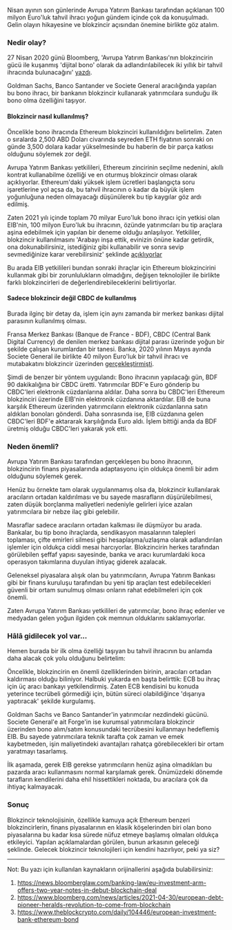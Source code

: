 Nisan ayının son günlerinde Avrupa Yatırım Bankası tarafından açıklanan 100 milyon Euro'luk tahvil ihracı yoğun gündem içinde çok da konuşulmadı. Gelin olayın hikayesine ve blokzincir açısından önemine birlikte göz atalım. 

### Nedir olay?
27 Nisan 2020 günü Bloomberg, 'Avrupa Yatırım Bankası'nın blokzincirin gücü ile kuşanmış 'dijital bono' olarak da adlandırılabilecek iki yıllık bir tahvil ihracında bulunacağını' [yazdı](https://news.bloomberglaw.com/banking-law/eu-investment-arm-offers-two-year-notes-in-debut-blockchain-deal). 

Goldman Sachs, Banco Santander ve Societe General aracılığında yapılan bu bono ihracı, bir bankanın blokzincir kullanarak yatırımcılara sunduğu ilk bono olma özelliğini taşıyor. 

#### Blokzincir nasıl kullanılmış?

Öncelikle bono ihracında Ethereum blokzinciri kullanıldığını belirtelim. Zaten o sıralarda 2,500 ABD Doları civarında seyreden ETH fiyatının sonraki on günde 3,500 dolara kadar yükselmesinde bu haberin de bir parça katkısı olduğunu söylemek zor değil. 

Avrupa Yatırım Bankası yetkilileri, Ethereum zincirinin seçilme nedenini, akıllı kontrat kullanabilme özelliği ve en oturmuş blokzincir olması olarak açıklıyorlar. Ethereum'daki yüksek işlem ücretleri başlangıçta soru işaretlerine yol açsa da, bu tahvil ihracının o kadar da büyük işlem yoğunluğuna neden olmayacağı düşünülerek bu tip kaygılar göz ardı edilmiş. 

Zaten 2021 yılı içinde toplam 70 milyar Euro'luk bono ihracı için yetkisi olan EIB'nin, 100 milyon Euro'luk bu ihracının, özünde yatırımcıları bu tip araçlara aşina edebilmek için yapılan bir deneme olduğu anlaşılıyor. Yetkililer, blokzincir kullanılmasını  'Arabayı inşa ettik, evinizin önüne kadar getirdik, ona dokunabilirsiniz, istediğiniz gibi kullanabilir ve sonra sevip sevmediğinize karar verebilirsiniz' şeklinde [açıklıyorlar](https://www.theblockcrypto.com/daily/104446/european-investment-bank-ethereum-bond)

Bu arada EIB yetkilileri bundan sonraki ihraçlar için Ethereum blokzincirini kullanmak gibi bir zorunlulukların olmadığını, değişen teknolojiler ile birlikte farklı blokzincirleri de değerlendirebileceklerini belirtiyorlar. 

#### Sadece blokzincir değil CBDC de kullanılmış

Burada ilginç bir detay da, işlem için aynı zamanda bir merkez bankası dijital parasının kullanılmış olması. 

Fransa Merkez Bankası (Banque de France - BDF), CBDC (Central Bank Digital Currency) de denilen merkez bankası dijital parası üzerinde yoğun bir şekilde çalışan kurumlardan bir tanesi. Banka, 2020 yılının Mayıs ayında Societe General ile birlikte 40 milyon Euro'luk bir tahvil ihracı ve mutabakatını blokzincir üzerinden [gerçekleştirmişti](https://www.ledgerinsights.com/banque-de-france-tests-digital-euro-cbdc-bonds-societe-generale/).  

Şimdi de benzer bir yöntem uygulandı: Bono ihracının yapılacağı gün, BDF 90 dakikalığına bir CBDC üretti. Yatırımcılar BDF'e Euro gönderip bu CBDC'leri elektronik cüzdanlarına aldılar. Daha sonra bu CBDC'leri Ethereum blokzinciri üzerinde EIB'nin elektronik cüzdanına aktardılar. EIB de buna karşılık Ethereum üzerinden yatırımcıların elektronik cüzdanlarına satın aldıkları bonoları gönderdi. Daha sonrasında ise, EIB cüzdanına gelen CBDC'leri BDF'e aktararak karşılığında Euro aldı. İşlem bittiği anda da BDF üretmiş olduğu CBDC'leri yakarak yok etti.

### Neden önemli?
Avrupa Yatırım Bankası tarafından gerçekleşen bu bono ihracının, blokzincirin finans piyasalarında adaptasyonu için oldukça önemli bir adım olduğunu söylemek gerek.  

Henüz bu örnekte tam olarak uygulanmamış olsa da, blokzincir kullanılarak aracıların ortadan kaldırılması ve bu sayede masrafların düşürülebilmesi, zaten düşük borçlanma maliyetleri nedeniyle gelirleri iyice azalan yatırımcılara bir nebze ilaç gibi gelebilir. 

Masraflar sadece aracıların ortadan kalkması ile düşmüyor bu arada. Bankalar, bu tip bono ihraçlarda, sendikasyon masalarının talepleri toplaması, çifte emirleri silmesi gibi hesaplaşma/uzlaşma olarak adlandırılan işlemler için oldukça ciddi mesai harcıyorlar.  Blokzincirin herkes tarafından görülebilen şeffaf yapısı sayesinde, banka ve aracı kurumlardaki koca operasyon takımlarına duyulan ihtiyaç giderek azalacak.  

Geleneksel piyasalara alışık olan bu yatırımcıların, Avrupa Yatırım Bankası gibi bir finans kuruluşu tarafından bu yeni tip araçları test edebilecekleri güvenli bir ortam sunulmuş olması onların rahat edebilmeleri için çok önemli.

Zaten Avrupa Yatırım Bankası yetkilileri de yatırımcılar, bono ihraç edenler ve medyadan gelen yoğun ilgiden çok memnun olduklarını saklamıyorlar. 

### Hâlâ gidilecek yol var...
Hemen burada bir ilk olma özelliği taşıyan bu tahvil ihracının bu anlamda daha alacak çok yolu olduğunu belirtelim: 

Öncelikle, blokzincirin en önemli özelliklerinden birinin, aracıları ortadan kaldırması olduğu biliniyor. Halbuki yukarda en başta belirttik: ECB bu ihraç için üç aracı bankayı yetkilendirmiş.  Zaten ECB kendisini bu konuda yeterince tecrübeli görmediği için, bütün süreci olabildiğince 'dışarıya yaptıracak' şekilde kurgulamış. 

Goldman Sachs ve Banco Santander'in yatırımcılar nezdindeki gücünü. Societe General'e ait Forge'in ise kurumsal yatırımcılara blokzincir üzerinden bono alım/satım konusundaki tecrübesini kullanmayı hedeflemiş EIB.  Bu sayede yatırımcılara teknik tarafta çok zaman ve emek kaybetmeden, işin maliyetindeki avantajları rahatça görebilecekleri bir ortam yaratmayı tasarlamış. 

İlk aşamada, gerek EIB gerekse yatırımcıların henüz aşina olmadıkları bu pazarda aracı kullanmasını normal karşılamak gerek. Önümüzdeki dönemde tarafların kendilerini daha ehil hissettikleri noktada, bu aracılara çok da ihtiyaç kalmayacak.

### Sonuç
Blokzincir teknolojisinin, özellikle kamuya açık Ethereum benzeri blokzincirlerin, finans piyasalarının en klasik köşelerinden biri olan bono piyasalarına bu kadar kısa sürede nüfuz etmeye başlamış olmaları oldukça etkileyici. Yapılan açıklamalardan görülen, bunun arkasının geleceği şeklinde. Gelecek blokzincir teknolojileri için kendini hazırlıyor, peki ya siz?

---

Not: Bu yazı için kullanılan kaynakların orijinallerini aşağıda bulabilirsiniz: 
1. https://news.bloomberglaw.com/banking-law/eu-investment-arm-offers-two-year-notes-in-debut-blockchain-deal
2. https://www.bloomberg.com/news/articles/2021-04-30/european-debt-pioneer-heralds-revolution-to-come-from-blockchain
3. https://www.theblockcrypto.com/daily/104446/european-investment-bank-ethereum-bond
